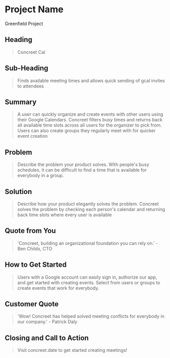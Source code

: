# Project Name #
Greenfield Project

<!-- 
> This material was originally posted [here](http://www.quora.com/What-is-Amazons-approach-to-product-development-and-product-management). It is reproduced here for posterities sake.

There is an approach called "working backwards" that is widely used at Amazon. They work backwards from the customer, rather than starting with an idea for a product and trying to bolt customers onto it. While working backwards can be applied to any specific product decision, using this approach is especially important when developing new products or features.

For new initiatives a product manager typically starts by writing an internal press release announcing the finished product. The target audience for the press release is the new/updated product's customers, which can be retail customers or internal users of a tool or technology. Internal press releases are centered around the customer problem, how current solutions (internal or external) fail, and how the new product will blow away existing solutions.

If the benefits listed don't sound very interesting or exciting to customers, then perhaps they're not (and shouldn't be built). Instead, the product manager should keep iterating on the press release until they've come up with benefits that actually sound like benefits. Iterating on a press release is a lot less expensive than iterating on the product itself (and quicker!).

If the press release is more than a page and a half, it is probably too long. Keep it simple. 3-4 sentences for most paragraphs. Cut out the fat. Don't make it into a spec. You can accompany the press release with a FAQ that answers all of the other business or execution questions so the press release can stay focused on what the customer gets. My rule of thumb is that if the press release is hard to write, then the product is probably going to suck. Keep working at it until the outline for each paragraph flows. 

Oh, and I also like to write press-releases in what I call "Oprah-speak" for mainstream consumer products. Imagine you're sitting on Oprah's couch and have just explained the product to her, and then you listen as she explains it to her audience. That's "Oprah-speak", not "Geek-speak".

Once the project moves into development, the press release can be used as a touchstone; a guiding light. The product team can ask themselves, "Are we building what is in the press release?" If they find they're spending time building things that aren't in the press release (overbuilding), they need to ask themselves why. This keeps product development focused on achieving the customer benefits and not building extraneous stuff that takes longer to build, takes resources to maintain, and doesn't provide real customer benefit (at least not enough to warrant inclusion in the press release).
 -->
 
## Heading ##
  > Concreet Cal

## Sub-Heading ##
  > Finds available meeting times and allows quick sending of gcal invites to attendees

## Summary ##
  > A user can quickly organize and create events with other users using their Google Calendars. Concreet filters busy times and returns back all
  > available time slots across all users for the organizer to pick from.
  > Users can also create groups they regularly meet with for quicker event creation

## Problem ##
  > Describe the problem your product solves.
  > With people's busy schedules, it can be difficult to find a time that is available for everybody in a group. 

## Solution ##
  > Describe how your product elegantly solves the problem.
  > Concreet solves the problem by checking each person's calendar and returning back time slots where every user is available

## Quote from You ##
  > 'Concreet, building an organizational foundation you can rely on.' - Ben Childs, CTO

## How to Get Started ##
  > Users with a Google account can easily sign in, authorize our app, and get started with creating events.
  > Select from users or groups to create events that work for everybody.

## Customer Quote ##
  > 'Wow! Concreet has helped solved meeting conflicts for everybody in our company.' - Patrick Daly

## Closing and Call to Action ##
  > Visit concreet.date to get started creating meetings!